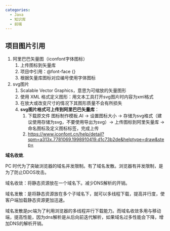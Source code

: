 ```yaml
---
categories:
  - Java
  - 知识库
  - 前端
---
```

## 项目图片引用

1. 阿里巴巴矢量图（iconfont字体图标）
   1. 上传图标到矢量库
   2. 项目中引用：@font-face {}
   3. 根据矢量库图标对应编号使用字体图标
2. svg图片
   1. Scalable Vector Graphics，意思为可缩放的矢量图形
   2. 使用 XML 格式定义图形：用文本工具打开svg图片时内容为xml格式
   3. 在放大或改变尺寸的情况下其图形质量不会有所损失
   4. **svg图片格式可上传到阿里巴巴矢量库**：
      1. 下载原文件 图标制作模板.AI ->  设置图标大小 -> 存储为svg格式（建议使用存储为svg，不要使用导出为svg）-> 上传图标到阿里矢量库 -> 命名图标及定义图标标签，完成上传
      2. https://www.iconfont.cn/help/detail?spm=a313x.7781069.1998910419.d1c73b2de&helptype=draw&step=



**域名收敛**.

PC 时代为了突破浏览器的域名并发限制。有了域名发散。浏览器有并发限制，是为了防止DDOS攻击。

域名收敛：将静态资源放在一个域名下。减少DNS解析的开销。

域名发散：是将静态资源放在多个子域名下，就可以多线程下载，提高并行度，使客户端加载静态资源更加迅速。

域名发散是pc端为了利用浏览器的多线程并行下载能力。而域名收敛多用与移动端，提高性能，因为dns解析是从后向前迭代解析，如果域名过多性能会下降，增加DNS的解析开销。